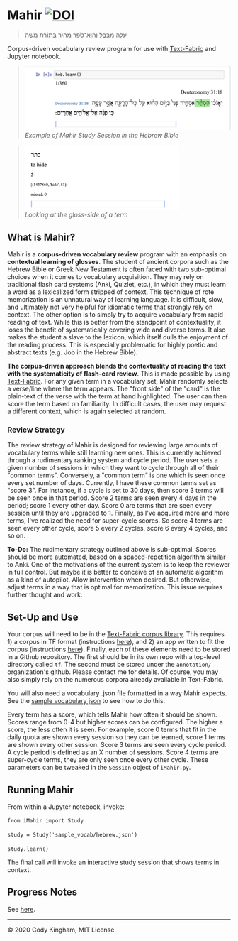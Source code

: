 # Mahir [![DOI](https://zenodo.org/badge/86166512.svg)](https://zenodo.org/badge/latestdoi/86166512)
>   עָלָה מִבָּבֶל וְהוּא־סֹפֵר מָהִיר בְּתוֹרַת משֶׁה

Corpus-driven vocabulary review program for use with [Text-Fabric](https://annotation.github.io/text-fabric/) and Jupyter notebook.

> <img src="docs/images/review_ex.png"><br>
> *Example of Mahir Study Session in the Hebrew Bible*

> <img width=75% height=50% src="docs/images/gloss_ex.png"><br>
> *Looking at the gloss-side of a term*

## What is Mahir?

Mahir is a **corpus-driven vocabulary review** program with an emphasis on **contextual learning of glosses**. The student of ancient corpora such as the Hebrew Bible or Greek New Testament is often faced with two sub-optimal choices when it comes to vocabulary acquisition. They may rely on traditional flash card systems (Anki, Quizlet, etc.), in which they must learn a word as a lexicalized form stripped of context. This technique of rote memorization is an unnatural way of learning language. It is difficult, slow, and ultimately not very helpful for idiomatic terms that strongly rely on context. The other option is to simply try to acquire vocabulary from rapid reading of text. While this is better from the standpoint of contextuality, it loses the benefit of systematically covering wide and diverse terms. It also makes the student a slave to the lexicon, which itself dulls the enjoyment of the reading process. This is especially problematic for highly poetic and abstract texts (e.g. Job in the Hebrew Bible). 

**The corpus-driven approach blends the contextuality of reading the text with the systematicity of flash-card review**. This is made possible by using [Text-Fabric](https://github.com/annotation/text-fabric). For any given term in a vocabulary set, Mahir randomly selects a verse/line where the term appears. The "front side" of the "card" is the plain-text of the verse with the term at hand highlighted. The user can then score the term based on familiarity. In difficult cases, the user may request a different context, which is again selected at random. 

### Review Strategy

The review strategy of Mahir is designed for reviewing large amounts of vocabulary terms while still learning new ones. This is currently achieved through a rudimentary ranking system and cycle period. The user sets a given number of sessions in which they want to cycle through all of their "common terms". Conversely, a "common term" is one which is seen once every set number of days. Currently, I have these common terms set as "score 3". For instance, if a cycle is set to 30 days, then score 3 terms will be seen once in that period. Score 2 terms are seen every 4 days in the period; score 1 every other day. Score 0 are terms that are seen every session until they are upgraded to 1. Finally, as I've acquired more and more terms, I've realized the need for super-cycle scores. So score 4 terms are seen every other cycle, score 5 every 2 cycles, score 6 every 4 cycles, and so on. 

**To-Do:** The rudimentary strategy outlined above is sub-optimal. Scores should be more automated, based on a spaced-repetition algorithm similar to Anki. One of the motivations of the current system is to keep the reviewer in full control. But maybe it is better to conceive of an automatic algorithm as a kind of autopilot. Allow intervention when desired. But otherwise, adjust terms in a way that is optimal for memorization. This issue requires further thought and work.

## Set-Up and Use

Your corpus will need to be in the [Text-Fabric corpus library](https://annotation.github.io/text-fabric/About/Corpora/). This requires 1) a corpus in TF format (instructions [here](https://annotation.github.io/text-fabric/Create/Convert/)), and 2) an app written to fit the corpus (instructions [here](https://annotation.github.io/text-fabric/Implementation/Apps/)). Finally, each of these elements need to be stored in a Github repository. The first should be in its own repo with a top-level directory called `tf`. The second must be stored under the `annotation/` organization's github. Please contact me for details. Of course, you may also simply rely on the numerous corpora already available in Text-Fabric.

You will also need a vocabulary .json file formatted in a way Mahir expects. See the [sample vocabulary json](sample_vocab/hebrew.json) to see how to do this.

Every term has a score, which tells Mahir how often it should be shown. Scores range from 0-4 but higher scores can be configured. The higher a score, the less often it is seen. For example, score 0 terms that fit in the daily quota are shown every session so they can be learned, score 1 terms are shown every other session. Score 3 terms are seen every cycle period. A cycle period is defined as an X number of sessions. Score 4 terms are super-cycle terms, they are only seen once every other cycle. These parameters can be tweaked in the `Session` object of `iMahir.py`.

## Running Mahir

From within a Jupyter notebook, invoke:

```
from iMahir import Study

study = Study('sample_vocab/hebrew.json')

study.learn()
```

The final call will invoke an interactive study session that shows terms in context.

## Progress Notes

See [here](docs/updates.md).

<hr>

© 2020 Cody Kingham, MIT License
